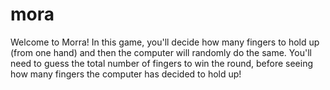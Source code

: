 # mora
Welcome to Morra! In this game, you'll decide how many fingers
    to hold up (from one hand) and then the computer will randomly
    do the same. You'll need to guess the total number of fingers
    to win the round, before seeing how many fingers the computer
    has decided to hold up!
